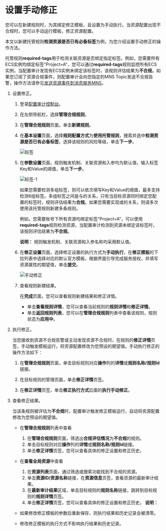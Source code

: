 # 设置手动修正

您可以在新建规则时，为其绑定修正模板，且设置为手动执行。当资源配置出现不合规时，您可以手动运行模板，修正资源配置。

本文以新建托管规则**检测资源是否已有必备标签**为例，为您介绍设置手动修正的操作方法。

托管规则**required-tags**用于检测关联资源是否绑定指定标签。例如，您需要所有ECS实例均绑定标签“Project=A”，您可以通过**required-tags**规则监控所有ECS实例，当配置审计发现有ECS实例未绑定该标签时，该规则评估结果为**不合规**。如果您订阅了资源合规事件，则配置审计会向您指定的MNS Topic发送不合规告警，操作方法请参见[发送资源事件到消息服务MNS](/intl.zh-CN/订阅资源事件/发送资源事件到消息服务MNS.md)。

1.  设置修正。

    1.  登录[配置审计控制台](https://config.console.aliyun.com)。

    2.  在左侧导航栏，选择**管理合规规则**。

    3.  在**管理合规规则**页面，单击**新建规则**。

    4.  在**基本设置**页面，选择**规则配置方式**为**使用托管规则**，搜索并选中**检测资源是否已有必备标签**，选择该规则的风险等级，单击**下一步**。

        ![标签](https://static-aliyun-doc.oss-accelerate.aliyuncs.com/assets/img/zh-CN/0465118061/p86601.png)

    5.  在**参数设置**页面，规则触发机制、关联资源和入参均为默认值，输入标签Key和Value的阈值，单击**下一步**。

        ![标签-1](https://static-aliyun-doc.oss-accelerate.aliyuncs.com/assets/img/zh-CN/0465118061/p86602.png)

        如果您需要检测多组标签，则可以依次填写Key和Value的阈值，最多支持检测6组标签。多组标签之间是与的关系，只有当目标资源同时绑定您配置的标签时，规则评估结果为**合规**。如果您需要实现或的关系，则请多次使用该托管规则新建多条规则。

        例如，您需要账号下所有资源均绑定标签“Project=A”，可以使用**required-tags**规则检测资源，当配置审计检测到资源未绑定该标签时，该规则评估结果为**不合规**。

        **说明：** 规则触发机制、关联资源和入参名称均采用默认值。

    6.  在**修正设置**页面，选择修正设置的执行方式为**手动执行**，在**修正模板**的下拉列表中选择对应的默认官方模板，根据界面引导完成服务授权，并填写资源属性的期望值，单击**提交**。

        ![手动修正](https://static-aliyun-doc.oss-accelerate.aliyuncs.com/assets/img/zh-CN/8479670061/p95309.png)

    7.  查看规则新建结果。

        在**完成**页面，您可以查看规则新建结果和修正详情。

        -   单击**查看规则详情**，您可以查看当前规则的**规则详情**和**修正详情**。
        -   单击**返回规则列表**，您可以在**管理合规规则**列表中查看该规则，规则状态为**应用中**。
2.  执行修正。

    当您接收到资源不合规告警或主动发现资源不合规时，在规则的**修正详情**页签，手动触发模板运行，将资源配置修改为您预设的期望值。手动执行修正的操作方法如下：

    1.  在**管理合规规则**页面，单击目标规则对应**操作**列的**详情**或**规则名称/规则Id**链接。

    2.  在目标规则的管理页面，单击**修正详情**页签。

    3.  在**修正详情**页签，单击**修正执行方式**后面的**执行手动修正**。

3.  查看修正结果。

    当该条规则被评估为**不合规**时，配置审计触发修正模板运行，自动将资源配置修改为您预设的期望值。

    -   在**管理合规规则**列表中查看
        1.  在**管理合规规则**页面，筛选出**合规评估情况**为**不合规**的规则。
        2.  单击目标规则对应**操作**列的**详情**或**规则名称/规则Id**链接。
        3.  单击**修正详情**页签，您可以查看具体的修正设置和修正历史。
    -   在**查看全局资源**中查看
        1.  在**资源列表**页面，通过筛选或搜索功能找到不合规的资源。
        2.  单击**资源ID/资源名称**链接，在**资源信息**页签，查看资源的最新审计结果。
        3.  在**最新审计结果**区域，单击目标规则的**规则名称**链接，跳转到目标规则的**规则详情**页签。
        4.  单击**修正详情**页签，您可以查看具体的修正设置和修正历史。
    **说明：**

    -   如果修改修正模板的参数后重新保存，则执行结果和历史记录会被清零。
    -   修改修正模板的执行方式不影响执行结果和历史记录。

